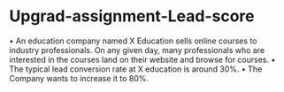 # Upgrad-assignment-Lead-score

• An education company named X Education sells online courses to 
industry professionals. On any given day, many professionals who are 
interested in the courses land on their website and browse for courses.
• The typical lead conversion rate at X education is around 30%.
• The Company wants to increase it to 80%.
